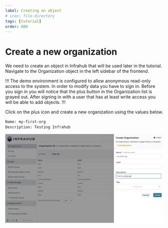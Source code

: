 ```yaml
---
label: Creating an object
# icon: file-directory
tags: [tutorial]
order: 800
---
```

# Create a new organization

We need to create an object in Infrahub that will be used later in the tutorial.
Navigate to the Organization object in the left sidebar of the frontend.

!!!
The demo environment is configured to allow anonymous read-only access to the system.
In order to modify data you have to sign in. Before you sign in you will notice that
the plus button in the Organization list is grayed out. After signing in with a user
that has at least write access you will be able to add objects.
!!!

Click on the plus icon and create a new organization using the values below.

```txt
Name: my-first-org
Description: Testing Infrahub
```

![Fill the name and the description](../../media/tutorial/tutorial-1-branch-and-version-control.cy.ts/tutorial_1_organization_create.png)
